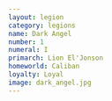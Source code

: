 ```yaml
---
layout: legion
category: legions
name: Dark Angel
number: 1
numeral: I
primarch: Lion El'Jonson
homeworld: Caliban
loyalty: Loyal
image: dark_angel.jpg
---
```

